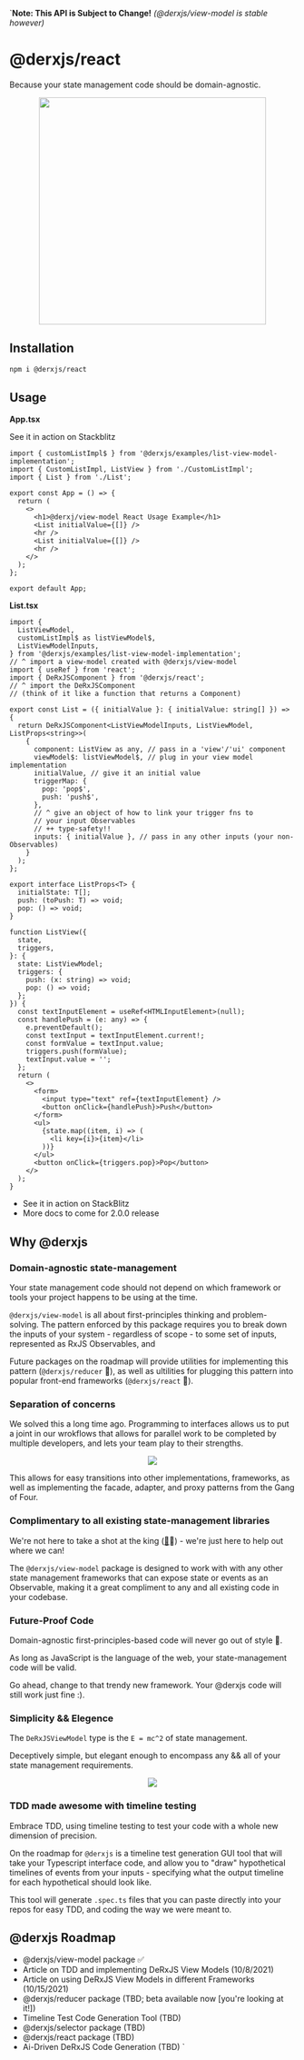 `**Note: This API is Subject to Change!**
_(@derxjs/view-model is stable however)_

# @derxjs/react

Because your state management code should be domain-agnostic.

<p align="center">
    <img src="https://github.com/ZackDeRose/derxjs/blob/main/derxjs-react-logo.jpg" height="400px"/>
</p>

## Installation

```bash
npm i @derxjs/react
```

## Usage

**App.tsx**

See it in action on Stackblitz

```tsx
import { customListImpl$ } from '@derxjs/examples/list-view-model-implementation';
import { CustomListImpl, ListView } from './CustomListImpl';
import { List } from './List';

export const App = () => {
  return (
    <>
      <h1>@derxj/view-model React Usage Example</h1>
      <List initialValue={[]} />
      <hr />
      <List initialValue={[]} />
      <hr />
    </>
  );
};

export default App;
```

**List.tsx**

```tsx
import {
  ListViewModel,
  customListImpl$ as listViewModel$,
  ListViewModelInputs,
} from '@derxjs/examples/list-view-model-implementation';
// ^ import a view-model created with @derxjs/view-model
import { useRef } from 'react';
import { DeRxJSComponent } from '@derxjs/react';
// ^ import the DeRxJSComponent
// (think of it like a function that returns a Component)

export const List = ({ initialValue }: { initialValue: string[] }) => {
  return DeRxJSComponent<ListViewModelInputs, ListViewModel, ListProps<string>>(
    {
      component: ListView as any, // pass in a 'view'/'ui' component
      viewModel$: listViewModel$, // plug in your view model implementation
      initialValue, // give it an initial value
      triggerMap: {
        pop: 'pop$',
        push: 'push$',
      },
      // ^ give an object of how to link your trigger fns to
      // your input Observables
      // ++ type-safety!!
      inputs: { initialValue }, // pass in any other inputs (your non-Observables)
    }
  );
};

export interface ListProps<T> {
  initialState: T[];
  push: (toPush: T) => void;
  pop: () => void;
}

function ListView({
  state,
  triggers,
}: {
  state: ListViewModel;
  triggers: {
    push: (x: string) => void;
    pop: () => void;
  };
}) {
  const textInputElement = useRef<HTMLInputElement>(null);
  const handlePush = (e: any) => {
    e.preventDefault();
    const textInput = textInputElement.current!;
    const formValue = textInput.value;
    triggers.push(formValue);
    textInput.value = '';
  };
  return (
    <>
      <form>
        <input type="text" ref={textInputElement} />
        <button onClick={handlePush}>Push</button>
      </form>
      <ul>
        {state.map((item, i) => (
          <li key={i}>{item}</li>
        ))}
      </ul>
      <button onClick={triggers.pop}>Pop</button>
    </>
  );
}
```

- See it in action on StackBlitz
- More docs to come for 2.0.0 release

## Why @derxjs

### Domain-agnostic state-management

Your state management code should not depend on which framework or tools your project happens to be using at the time.

`@derxjs/view-model` is all about first-principles thinking and problem-solving. The pattern enforced by this package requires you to break down the inputs of your system - regardless of scope - to some set of inputs, represented as RxJS Observables, and

Future packages on the roadmap will provide utilities for implementing this pattern (`@derxjs/reducer` 👀), as well as ultilities for plugging this pattern into popular front-end frameworks (`@derxjs/react` 👀).

### Separation of concerns

We solved this a long time ago. Programming to interfaces allows us to put a joint in our wrokflows that allows for parallel work to be completed by multiple developers, and lets your team play to their strengths.

<p align="center">
    <img src="https://github.com/ZackDeRose/derxjs/blob/main/separation-of-tasks.png" />
</p>

This allows for easy transitions into other implementations, frameworks, as well as implementing the facade, adapter, and proxy patterns from the Gang of Four.

### Complimentary to all existing state-management libraries

We're not here to take a shot at the king ([👑](https://ngrx.io/)👀) - we're just here to help out where we can!

The `@derxjs/view-model` package is designed to work with with any other state management frameworks that can expose state or events as an Observable, making it a great compliment to any and all existing code in your codebase.

### Future-Proof Code

Domain-agnostic first-principles-based code will never go out of style 🌲.

As long as JavaScript is the language of the web, your state-management code will be valid.

Go ahead, change to that trendy new framework. Your @derxjs code will still work just fine :).

### Simplicity && Elegence

The `DeRxJSViewModel` type is the `E = mc^2` of state management.

Deceptively simple, but elegant enough to encompass any && all of your state management requirements.

<p align="center">
    <img src="https://github.com/ZackDeRose/derxjs/blob/main/the-derxjs-view-model-pattern.png" />
</p>

### TDD made awesome with timeline testing

Embrace TDD, using timeline testing to test your code with a whole new dimension of precision.

On the roadmap for `@derxjs` is a timeline test generation GUI tool that will take your Typescript interface code, and allow you to "draw" hypothetical timelines of events from your inputs - specifying what the output timeline for each hypothetical should look like.

This tool will generate `.spec.ts` files that you can paste directly into your repos for easy TDD, and coding the way we were meant to.

## @derxjs Roadmap

- @derxjs/view-model package ✅
- Article on TDD and implementing DeRxJS View Models (10/8/2021)
- Article on using DeRxJS View Models in different Frameworks (10/15/2021)
- @derxjs/reducer package (TBD; beta available now [you're looking at it!])
- Timeline Test Code Generation Tool (TBD)
- @derxjs/selector package (TBD)
- @derxjs/react package (TBD)
- Ai-Driven DeRxJS Code Generation (TBD)
  `
